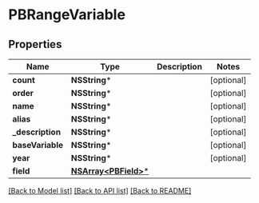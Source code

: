 # PBRangeVariable

## Properties
Name | Type | Description | Notes
------------ | ------------- | ------------- | -------------
**count** | **NSString*** |  | [optional] 
**order** | **NSString*** |  | [optional] 
**name** | **NSString*** |  | [optional] 
**alias** | **NSString*** |  | [optional] 
**_description** | **NSString*** |  | [optional] 
**baseVariable** | **NSString*** |  | [optional] 
**year** | **NSString*** |  | [optional] 
**field** | [**NSArray&lt;PBField&gt;***](PBField.md) |  | 

[[Back to Model list]](../README.md#documentation-for-models) [[Back to API list]](../README.md#documentation-for-api-endpoints) [[Back to README]](../README.md)


